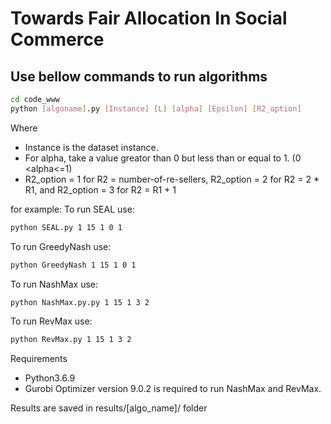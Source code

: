 # Towards Fair Allocation In Social Commerce
## Use bellow commands to run algorithms
```bash
cd code_www
python [algoname].py [Instance] [L] [alpha] [Epsilon] [R2_option]
```
Where 
- Instance is the dataset instance.
- For alpha, take a value greator than 0 but less than or equal to 1. (0 <alpha<=1)
- R2_option = 1 for R2 = number-of-re-sellers, R2_option = 2 for R2 = 2 * R1, and R2_option = 3 for R2 = R1 + 1


for example:
To run SEAL use:
```bash
python SEAL.py 1 15 1 0 1
```

To run GreedyNash use:
```bash
python GreedyNash 1 15 1 0 1
```

To run NashMax use:
```bash
python NashMax.py.py 1 15 1 3 2
```

To run RevMax use:
```bash
python RevMax.py 1 15 1 3 2
```

Requirements
- Python3.6.9
- Gurobi Optimizer version 9.0.2 is required to run NashMax and RevMax.

Results are saved in results/[algo_name]/ folder
